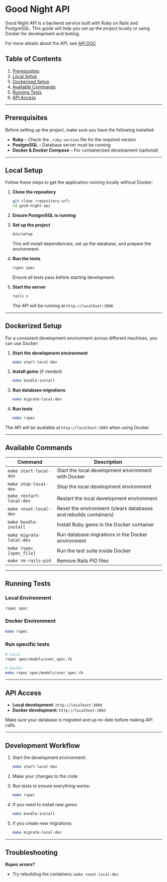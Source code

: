 # Good Night API

Good Night API is a backend service built with Ruby on Rails and PostgreSQL. This guide will help you set up the project locally or using Docker for development and testing.

For more details about the API, see [API DOC](/docs/API_DOC.md)

## Table of Contents

1. [Prerequisites](#prerequisites)
2. [Local Setup](#local-setup)
3. [Dockerized Setup](#dockerized-setup)
4. [Available Commands](#available-commands)
5. [Running Tests](#running-tests)
6. [API Access](#api-access)

---

## Prerequisites

Before setting up the project, make sure you have the following installed:

- **Ruby** – Check the `.ruby-version` file for the required version
- **PostgreSQL** – Database server must be running
- **Docker & Docker Compose** – For containerized development (optional)

---

## Local Setup

Follow these steps to get the application running locally without Docker:

1. **Clone the repository**
   ```bash
   git clone <repository-url>
   cd good-night-api
   ```

2. **Ensure PostgreSQL is running**

3. **Set up the project**
   ```bash
   bin/setup
   ```
   This will install dependencies, set up the database, and prepare the environment.

4. **Run the tests**
   ```bash
   rspec spec
   ```
   Ensure all tests pass before starting development.

5. **Start the server**
   ```bash
   rails s
   ```
   The API will be running at `http://localhost:3000`.

---

## Dockerized Setup

For a consistent development environment across different machines, you can use Docker:

1. **Start the development environment**
   ```bash
   make start-local-dev
   ```

2. **Install gems** (if needed)
   ```bash
   make bundle-install
   ```

3. **Run database migrations**
   ```bash
   make migrate-local-dev
   ```

4. **Run tests**
   ```bash
   make rspec
   ```

The API will be available at `http://localhost:3003` when using Docker.

---

## Available Commands

| Command | Description |
|---------|-------------|
| `make start-local-dev` | Start the local development environment with Docker |
| `make stop-local-dev` | Stop the local development environment |
| `make restart-local-dev` | Restart the local development environment |
| `make reset-local-dev` | Reset the environment (clears databases and rebuilds containers) |
| `make bundle-install` | Install Ruby gems in the Docker container |
| `make migrate-local-dev` | Run database migrations in the Docker environment |
| `make rspec [spec_file]` | Run the test suite inside Docker |
| `make rm-rails-pid` | Remove Rails PID files |

---

## Running Tests

### Local Environment
```bash
rspec spec
```

### Docker Environment
```bash
make rspec
```

### Run specific tests
```bash
# Local
rspec spec/models/user_spec.rb

# Docker
make rspec spec/models/user_spec.rb
```

---

## API Access

- **Local development**: `http://localhost:3000`
- **Docker development**: `http://localhost:3003`

Make sure your database is migrated and up-to-date before making API calls.

---

## Development Workflow

1. Start the development environment:
   ```bash
   make start-local-dev
   ```

2. Make your changes to the code

3. Run tests to ensure everything works:
   ```bash
   make rspec
   ```

4. If you need to install new gems:
   ```bash
   make bundle-install
   ```

5. If you create new migrations:
   ```bash
   make migrate-local-dev
   ```

---

## Troubleshooting

**Rspec errors?**
- Try rebuilding the containers: `make reset-local-dev`
